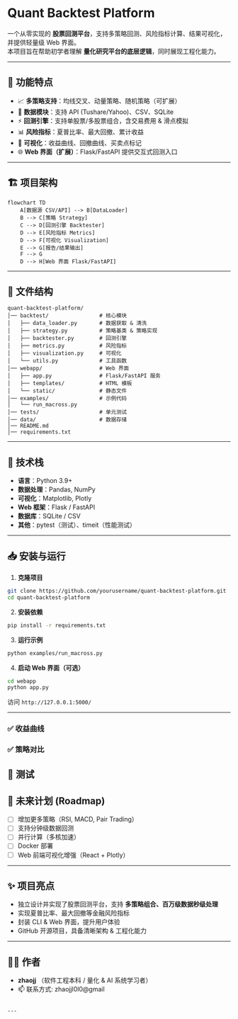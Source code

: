 # Quant Backtest Platform  
一个从零实现的 **股票回测平台**，支持多策略回测、风险指标计算、结果可视化，并提供轻量级 Web 界面。  
本项目旨在帮助初学者理解 **量化研究平台的底层逻辑**，同时展现工程化能力。  

---

## 🚀 功能特点
- 📈 **多策略支持**：均线交叉、动量策略、随机策略（可扩展）  
- 💾 **数据模块**：支持 API (Tushare/Yahoo)、CSV、SQLite  
- ⚡ **回测引擎**：支持单股票/多股票组合，含交易费用 & 滑点模拟  
- 📊 **风险指标**：夏普比率、最大回撤、累计收益  
- 🎨 **可视化**：收益曲线、回撤曲线、买卖点标记  
- 🌐 **Web 界面（扩展）**：Flask/FastAPI 提供交互式回测入口  

---

## 🏗️ 项目架构

```mermaid
flowchart TD
    A[数据源 CSV/API] --> B[DataLoader]
    B --> C[策略 Strategy]
    C --> D[回测引擎 Backtester]
    D --> E[风险指标 Metrics]
    D --> F[可视化 Visualization]
    E --> G[报告/结果输出]
    F --> G
    D --> H[Web 界面 Flask/FastAPI]
````

---

## 📂 文件结构

```
quant-backtest-platform/
│── backtest/                # 核心模块
│   ├── data_loader.py       # 数据获取 & 清洗
│   ├── strategy.py          # 策略基类 & 策略实现
│   ├── backtester.py        # 回测引擎
│   ├── metrics.py           # 风险指标
│   ├── visualization.py     # 可视化
│   └── utils.py             # 工具函数
│── webapp/                  # Web 界面
│   ├── app.py               # Flask/FastAPI 服务
│   ├── templates/           # HTML 模板
│   └── static/              # 静态文件
│── examples/                # 示例代码
│   └── run_macross.py
│── tests/                   # 单元测试
│── data/                    # 数据存储
│── README.md
│── requirements.txt
```

---

## 🔧 技术栈

* **语言**：Python 3.9+
* **数据处理**：Pandas, NumPy
* **可视化**：Matplotlib, Plotly
* **Web 框架**：Flask / FastAPI
* **数据库**：SQLite / CSV
* **其他**：pytest（测试）、timeit（性能测试）

---

## 📥 安装与运行

1. **克隆项目**

```bash
git clone https://github.com/yourusername/quant-backtest-platform.git
cd quant-backtest-platform
```

2. **安装依赖**

```bash
pip install -r requirements.txt
```

3. **运行示例**

```bash
python examples/run_macross.py
```

4. **启动 Web 界面（可选）**

```bash
cd webapp
python app.py
```

访问 `http://127.0.0.1:5000/`

---


### ✅ 收益曲线

### ✅ 策略对比


## 🧪 测试



## 📌 未来计划 (Roadmap)

* [ ] 增加更多策略（RSI, MACD, Pair Trading）
* [ ] 支持分钟级数据回测
* [ ] 并行计算（多核加速）
* [ ] Docker 部署
* [ ] Web 前端可视化增强（React + Plotly）

---

## ✨ 项目亮点

* 独立设计并实现了股票回测平台，支持 **多策略组合、百万级数据秒级处理**
* 实现夏普比率、最大回撤等金融风险指标
* 封装 CLI & Web 界面，提升用户体验
* GitHub 开源项目，具备清晰架构 & 工程化能力

---

## 👨‍💻 作者

* **zhaojj** （软件工程本科 / 量化 & AI 系统学习者）
* 📫 联系方式: zhaojjl0l0@gmail

```

---


